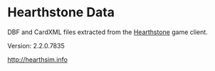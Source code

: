 Hearthstone Data
================

DBF and CardXML files extracted from the
[Hearthstone](http://playhearthstone.com) game client.

Version: 2.2.0.7835

http://hearthsim.info
